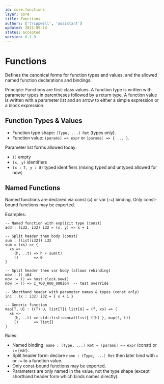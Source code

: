 ```yaml
---
id: core.functions
layer: core
title: Functions
authors: ['trippwill', 'assistant']
updated: 2025-09-14
status: accepted
version: 0.1.0
---
```


# Functions

Defines the canonical forms for function types and values, and the allowed named function declarations and bindings.

Principle: Functions are first-class values. A function type is written with parameter types in parentheses followed by a return type. A function value is written with a parameter list and an arrow to either a simple expression or a block expression.

## Function Types & Values

- Function type shape: `(Type, ...) Ret` (types only).
- Function value: `(params) => expr` or `(params) => { ... }`.

Parameter list forms allowed today:
- `()` empty
- `(x, y)` identifiers
- `(x : T, y : U)` typed identifiers (mixing typed and untyped allowed for now)

## Named Functions

Named functions are declared via const (`=`) or var (`:=`) binding. Only const-bound functions may be exported.

Examples:
```brim
-- Named function with explicit type (const)
add : (i32, i32) i32 = (x, y) => x + 1

-- Split header then body (const)
sum : (list[i32]) i32
sum = (xs) => {
  xs =>
    (h, ..t) => h + sum(t)
    ()       => 0
}

-- Split header then var body (allows rebinding)
now : () i64
now := () => host_clock.now()
now := () => 1_700_000_000i64  -- test override

-- Shorthand header with parameter names & types (const only)
inc : (x : i32) i32 = { x + 1 }

-- Generic function
map[T, U] : ((T) U, list[T]) list[U] = (f, xs) => {
  xs =>
    (h, ..t) => std::list:concat(list{ f(h) }, map(f, t))
    ()       => list{}
}
```

Rules:
- Named binding: `name : (Type, ...) Ret = (params) => expr` (const) or `:=` (var).
- Split header form: declare `name : (Type, ...) Ret` then later bind with `=` or `:=` to a function value.
- Only const-bound functions may be exported.
- Parameters are only named in the value, not the type shape (except shorthand header form which binds names directly).

